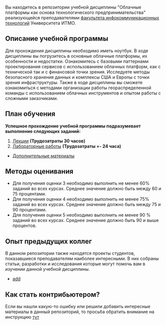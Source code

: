 Вы находитесь в репозитории учебной дисциплины "Облачные платформы как основа технологического предпринимательства" реализующейся преподавателями [факультета инфокоммуникационных технологий](https://fict.itmo.ru) Университета ИТМО. 

## Описание учебной программы
Для прохождения дисциплины необходимо иметь ноутбук. В ходе дисциплины вы погрузитесь в основные облачные платформы, их особенности и недостатки. Ознакомитесь с базовыми паттернами проектирования сервисов с использованием облачных платформ, как с технической так и с финансовой точки зрения. Исследуете методы безопасного хранения данных и комплексы США и Европы с точки зрения инфраструктуры. Также в ходе дисциплины вы сможете ознакомиться с методами организации работы геораспределенной команды с использованием облачных инструментов и опытом работы с сложными заказчиками.

## План обучения
**Успешное прохождение учебной программы подразумевает выполнение следующих заданий:**

1. [Лекции](https://itmo-ict-faculty.github.io/cloud-platforms-as-the-basis-of-technology-entrepreneurship/education/lecture) **(Трудозатраты 30 часов)**
2. [Лабораторные работы](https://itmo-ict-faculty.github.io/cloud-platforms-as-the-basis-of-technology-entrepreneurship/education/labs) **(Трудозатраты +- 24 часа)**


- [Дополнительные материалы](https://itmo-ict-faculty.github.io/cloud-platforms-as-the-basis-of-technology-entrepreneurship/education/additional_materials)

## Методы оценивания
- Для получения оценки 3 необходимо выполнить не менее 60% заданий во всех курсах. Среднее значение должно быть между 60 и 75 процентами. 
- Для получения оценки 4 необходимо выполнить не менее 75% заданий во всех курсах. Среднее значение должно быть между 75 и 90 процентами. 
- Для получения оценки 5 необходимо выполнить не менее 90 % заданий во всех курсах. Среднее значение должно быть 90 и выше процентов. 


## Опыт предыдущих коллег
В данном репозитории также находятся проекты студентов, показавшиеся преподавателям наиболее интересными. В них собраны статьи, разработки и исследования которые могут помочь вам в изучении данной учебной дисциплины.

- [add](https://itmo-ict-faculty.github.io/introduction-to-distributed-technologies/student_case/itmo2022_2023)

## Как стать контрибьютером?
Если вы нашли какую-то ошибку или решили добавить интересные материалы в данный репозиторий, то просьба обратить внимание на инструкцию [тут](https://github.com/itmo-ict-faculty/introduction-to-distributed-technologies/blob/main/README.md)
